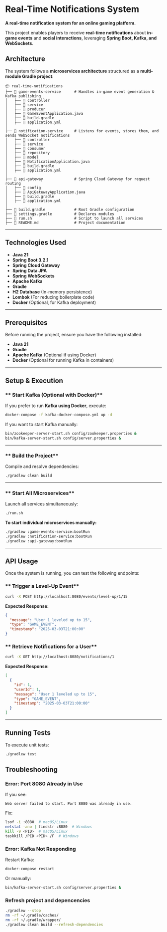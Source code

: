 # Real-Time Notifications System

 **A real-time notification system for an online gaming platform.**

This project enables players to receive **real-time notifications** about **in-game events** and **social interactions**, leveraging **Spring Boot, Kafka, and WebSockets**.

## **Architecture**
The system follows a **microservices architecture** structured as a **multi-module Gradle project**:

```plaintext
📦 real-time-notifications
├── 📂 game-events-service      # Handles in-game event generation & Kafka publishing
│   ├── 📂 controller
│   ├── 📂 service
│   ├── 📂 producer
│   ├── 📄 GameEventApplication.java
│   ├── 📄 build.gradle
│   ├── 📄 application.yml
│
├── 📂 notification-service     # Listens for events, stores them, and sends WebSocket notifications
│   ├── 📂 controller
│   ├── 📂 service
│   ├── 📂 consumer
│   ├── 📂 repository
│   ├── 📂 model
│   ├── 📄 NotificationApplication.java
│   ├── 📄 build.gradle
│   ├── 📄 application.yml
│
├── 📂 api-gateway              # Spring Cloud Gateway for request routing
│   ├── 📂 config
│   ├── 📄 ApiGatewayApplication.java
│   ├── 📄 build.gradle
│   ├── 📄 application.yml
│
├── 📄 build.gradle             # Root Gradle configuration
├── 📄 settings.gradle          # Declares modules
├── 📄 run.sh                   # Script to launch all services
├── 📄 README.md                # Project documentation
```

---

## **Technologies Used**
- **Java 21**
- **Spring Boot 3.2.1**
- **Spring Cloud Gateway**
- **Spring Data JPA**
- **Spring WebSockets**
- **Apache Kafka**
- **Gradle**
- **H2 Database** (In-memory persistence)
- **Lombok** (For reducing boilerplate code)
- **Docker** (Optional, for Kafka deployment)

---

## **Prerequisites**
Before running the project, ensure you have the following installed:
- **Java 21** 
- **Gradle** 
- **Apache Kafka** (Optional if using Docker)
- **Docker** (Optional for running Kafka in containers)

---

## **Setup & Execution**
### ** Start Kafka (Optional with Docker)**
If you prefer to run **Kafka using Docker**, execute:

```bash
docker-compose -f kafka-docker-compose.yml up -d
```

If you want to start Kafka manually:

```bash
bin/zookeeper-server-start.sh config/zookeeper.properties &
bin/kafka-server-start.sh config/server.properties &
```

---

### ** Build the Project**
Compile and resolve dependencies:

```bash
./gradlew clean build
```

---

### ** Start All Microservices**
Launch all services simultaneously:

```bash
./run.sh
```

 **To start individual microservices manually:**
```bash
./gradlew :game-events-service:bootRun
./gradlew :notification-service:bootRun
./gradlew :api-gateway:bootRun
```

---

## **API Usage**
Once the system is running, you can test the following endpoints:

### ** Trigger a Level-Up Event**
```bash
curl -X POST http://localhost:8080/events/level-up/1/15
```
**Expected Response:**
```json
{
  "message": "User 1 leveled up to 15",
  "type": "GAME_EVENT",
  "timestamp": "2025-03-03T21:00:00"
}
```

### ** Retrieve Notifications for a User**
```bash
curl -X GET http://localhost:8080/notifications/1
```
**Expected Response:**
```json
[
  {
    "id": 1,
    "userId": 1,
    "message": "User 1 leveled up to 15",
    "type": "GAME_EVENT",
    "timestamp": "2025-03-03T21:00:00"
  }
]
```

---

## **Running Tests**
To execute unit tests:

```bash
./gradlew test
```

## **Troubleshooting**
### **Error: Port 8080 Already in Use**
If you see:
```
Web server failed to start. Port 8080 was already in use.
```
Fix:
```bash
lsof -i :8080  # macOS/Linux
netstat -ano | findstr :8080  # Windows
kill -9 <PID>  # macOS/Linux
taskkill /PID <PID> /F  # Windows
```

### **Error: Kafka Not Responding**
Restart Kafka:

```bash
docker-compose restart
```
Or manually:

```bash
bin/kafka-server-start.sh config/server.properties &
```

### **Refresh project and depencencies**

```bash
./gradlew --stop
rm -rf ~/.gradle/caches/
rm -rf ~/.gradle/wrapper/
./gradlew clean build --refresh-dependencies
```